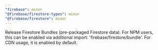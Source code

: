 ```yaml
---
"firebase": minor
"@firebase/firestore-types": minor
"@firebase/firestore": minor
---
```


Release Firestore Bundles (pre-packaged Firestore data). For NPM users, this can
be enabled via additional import: 'firebase/firestore/bundle'. For CDN usage,
it is enabled by default.
